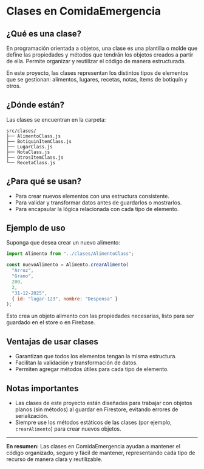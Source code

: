 # Clases en ComidaEmergencia

## ¿Qué es una clase?
En programación orientada a objetos, una clase es una plantilla o molde que define las propiedades y métodos que tendrán los objetos creados a partir de ella. Permite organizar y reutilizar el código de manera estructurada.

En este proyecto, las clases representan los distintos tipos de elementos que se gestionan: alimentos, lugares, recetas, notas, ítems de botiquín y otros.

## ¿Dónde están?
Las clases se encuentran en la carpeta:

```
src/clases/
├── AlimentoClass.js
├── BotiquinItemClass.js
├── LugarClass.js
├── NotaClass.js
├── OtrosItemClass.js
└── RecetaClass.js
```

## ¿Para qué se usan?
- Para crear nuevos elementos con una estructura consistente.
- Para validar y transformar datos antes de guardarlos o mostrarlos.
- Para encapsular la lógica relacionada con cada tipo de elemento.

## Ejemplo de uso
Suponga que desea crear un nuevo alimento:

```js
import Alimento from "../clases/AlimentoClass";

const nuevoAlimento = Alimento.crearAlimento(
  "Arroz",
  "Grano",
  200,
  2,
  "31-12-2025",
  { id: "lugar-123", nombre: "Despensa" }
);
```

Esto crea un objeto alimento con las propiedades necesarias, listo para ser guardado en el store o en Firebase.

## Ventajas de usar clases
- Garantizan que todos los elementos tengan la misma estructura.
- Facilitan la validación y transformación de datos.
- Permiten agregar métodos útiles para cada tipo de elemento.

## Notas importantes
- Las clases de este proyecto están diseñadas para trabajar con objetos planos (sin métodos) al guardar en Firestore, evitando errores de serialización.
- Siempre use los métodos estáticos de las clases (por ejemplo, `crearAlimento`) para crear nuevos objetos.

---

**En resumen:** Las clases en ComidaEmergencia ayudan a mantener el código organizado, seguro y fácil de mantener, representando cada tipo de recurso de manera clara y reutilizable.
